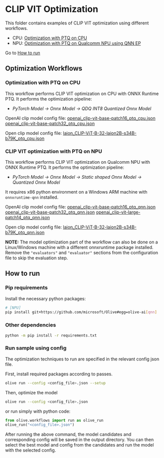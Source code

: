 # CLIP VIT Optimization
This folder contains examples of CLIP VIT optimization using different workflows.

- CPU: [Optimization with PTQ on CPU](#optimization-with-ptq-on-cpu)
- NPU: [Optimization with PTQ on Qualcomm NPU using QNN EP](#clip-vit-optimization-with-ptq-on-npu)

Go to [How to run](#how-to-run)

## Optimization Workflows

### Optimization with PTQ on CPU
This workflow performs CLIP VIT optimization on CPU with ONNX Runtime PTQ. It performs the optimization pipeline:
- *PyTorch Model -> Onnx Model -> QDQ INT8 Quantized Onnx Model*

OpenAI clip model config file: [openai_clip-vit-base-patch16_ptq_cpu.json](openai_clip-vit-base-patch16_ptq_cpu.json)
[openai_clip-vit-base-patch32_ptq_cpu.json](openai_clip-vit-base-patch32_ptq_cpu.json)

Open clip model config file: [laion_CLIP-ViT-B-32-laion2B-s34B-b79K_ptq_cpu.json](laion_CLIP-ViT-B-32-laion2B-s34B-b79K_ptq_cpu.json)

### CLIP VIT optimization with PTQ on NPU
This workflow performs CLIP VIT optimization on Qualcomm NPU with ONNX Runtime PTQ. It performs the optimization pipeline:
- *PyTorch Model -> Onnx Model -> Static shaped Onnx Model -> Quantized Onnx Model*

It requires x86 python environment on a Windows ARM machine with `onnxruntime-qnn` installed.

OpenAI clip model config file: [openai_clip-vit-base-patch16_ptq_qnn.json](openai_clip-vit-base-patch16_ptq_qnn.json)
 [openai_clip-vit-base-patch32_ptq_qnn.json](openai_clip-vit-base-patch32_ptq_qnn.json)
 [openai_clip-vit-large-patch14_ptq_qnn.json](openai_clip-vit-large-patch14_ptq_qnn.json)

Open clip model config file: [laion_CLIP-ViT-B-32-laion2B-s34B-b79K_ptq_qnn.json](laion_CLIP-ViT-B-32-laion2B-s34B-b79K_ptq_qnn.json)

**NOTE:** The model optimization part of the workflow can also be done on a Linux/Windows machine with a different onnxruntime package installed. Remove the `"evaluators"` and `"evaluator"` sections from the configuration file to skip the evaluation step.

## How to run
### Pip requirements
Install the necessary python packages:
```sh
# [NPU]
pip install git+https://github.com/microsoft/Olive#egg=olive-ai[qnn]
```

### Other dependencies
```sh
python -m pip install -r requirements.txt
```

### Run sample using config

The optimization techniques to run are specified in the relevant config json file.

First, install required packages according to passes.
```sh
olive run --config <config_file>.json --setup
```

Then, optimize the model
```sh
olive run --config <config_file>.json
```

or run simply with python code:
```python
from olive.workflows import run as olive_run
olive_run("<config_file>.json")
```

After running the above command, the model candidates and corresponding config will be saved in the output directory.
You can then select the best model and config from the candidates and run the model with the selected config.
